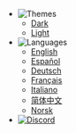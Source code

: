 - ![Themes](https://icongr.am/material/brightness-6.svg?color=A9A9A9&size=37)
  - <a href="#" data-link-title="Dark">Dark</a>
  - <a href="#" data-link-title="Light">Light</a>
- ![Languages](https://icongr.am/material/translate.svg?color=A9A9A9&size=39)
  - [English](/)
  - [Español](/es_ES/)
  - [Deutsch](/de_DE/)
  - [Français](/fr_FR/)
  - [Italiano](/it_IT/)
  - [简体中文](/zh_CN/)
  - [Norsk](/no_NO/)
- [![Discord](https://icongr.am/material/discord.svg?color=A9A9A9&size=37)](https://discord.gg/C29hYvh)
